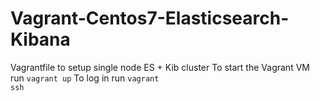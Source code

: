 # Vagrant-Centos7-Elasticsearch-Kibana
 Vagrantfile to setup single node ES + Kib cluster
To start the Vagrant VM run <code>vagrant up</code>
To log in run <code>vagrant ssh</code>
